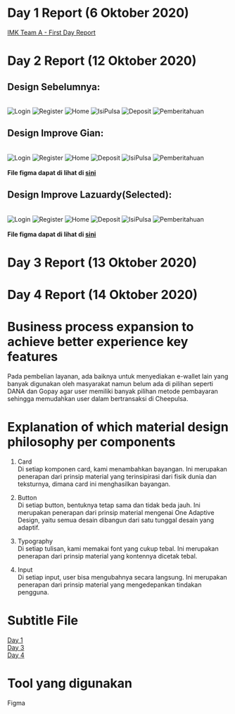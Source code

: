 # Day 1 Report (6 Oktober 2020)
[IMK Team A - First Day Report](https://www.youtube.com/watch?v=eY5T0DOOjfw)

# Day 2 Report (12 Oktober 2020)
## Design Sebelumnya:
\
![Login](PrevDesign/Login.jpg)
![Register](PrevDesign/Register.jpg)
![Home](PrevDesign/Home.jpg)
![IsiPulsa](PrevDesign/IsiPulsa.jpg)
![Deposit](PrevDesign/Deposit.jpg)
![Pemberitahuan](PrevDesign/Pemberitahuan.jpg)

## Design Improve Gian:
\
![Login](ImproveGian/IMK_login1.png)
![Register](ImproveGian/IMK_Register1.png)
![Home](ImproveGian/IMK_Beranda1.png)
![Deposit](ImproveGian/IMK_Deposit1.png)
![IsiPulsa](ImproveGian/IMK_isipulsa1.png)
![Pemberitahuan](ImproveGian/IMK_Pemberitahuan1.png)
\
\
**File figma dapat di lihat di [sini](ImproveGian)**

## Design Improve Lazuardy(Selected):
\
![Login](ImproveLazu/IMK_Login2.png)
![Register](ImproveLazu/IMK_Register2.png)
![Home](ImproveLazu/IMK_Beranda2.png)
![Deposit](ImproveLazu/IMK_Deposit2.png)
![IsiPulsa](ImproveLazu/IMK_isipulsa2.png)
![Pemberitahuan](ImproveLazu/IMK_Pemberitahuan2.png)
\
\
**File figma dapat di lihat di [sini](ImproveLazu)**

# Day 3 Report (13 Oktober 2020)

# Day 4 Report (14 Oktober 2020)

# Business process expansion to achieve better experience key features
Pada pembelian layanan, ada baiknya untuk menyediakan e-wallet lain yang banyak digunakan oleh masyarakat namun belum ada di pilihan seperti DANA dan Gopay agar user memiliki banyak pilihan metode pembayaran sehingga memudahkan user dalam bertransaksi di Cheepulsa. 

# Explanation of which material design philosophy per components
1. Card \
Di setiap komponen card, kami menambahkan bayangan.
Ini merupakan penerapan dari prinsip material yang terinsipirasi dari fisik dunia dan teksturnya, dimana card ini menghasilkan bayangan.

2. Button \
Di setiap button, bentuknya tetap sama dan tidak beda jauh.
Ini merupakan penerapan dari prinsip material mengenai One Adaptive Design, yaitu semua desain dibangun dari satu tunggal desain yang adaptif.

3. Typography \
Di setiap tulisan, kami memakai font yang cukup tebal.
Ini merupakan penerapan dari prinsip material yang kontennya dicetak tebal.

4. Input \
Di setiap input, user bisa mengubahnya secara langsung.
Ini merupakan penerapan dari prinsip material yang mengedepankan tindakan pengguna.

# Subtitle File
[Day 1](day1sub.txt)
\
[Day 3](day3sub.txt)
\
[Day 4](day4sub.txt)

# Tool yang digunakan
Figma
